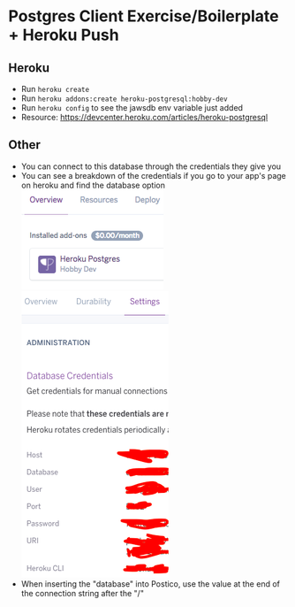 # Postgres Client Exercise/Boilerplate + Heroku Push

<h2>Heroku</h2>

* Run ```heroku create```
* Run ```heroku addons:create heroku-postgresql:hobby-dev```
* Run ```heroku config``` to see the jawsdb env variable just added
* Resource: https://devcenter.heroku.com/articles/heroku-postgresql

<h2>Other</h2>

* You can connect to this database through the credentials they give you
* You can see a breakdown of the credentials if you go to your app's page on heroku and find the database option
![postgres image one](./github_images/first.png?raw=true "Postgres Example")
![postgres image two](./github_images/second.png?raw=true "Postgres Example")
* When inserting the "database" into Postico, use the value at the end of the connection string after the "/"